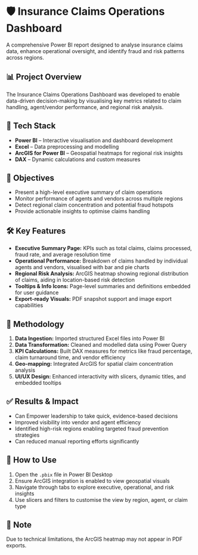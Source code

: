 # 🛡️ Insurance Claims Operations Dashboard

A comprehensive Power BI report designed to analyse insurance claims data, enhance operational oversight, and identify fraud and risk patterns across regions.

## 📊 Project Overview

The Insurance Claims Operations Dashboard was developed to enable data-driven decision-making by visualising key metrics related to claim handling, agent/vendor performance, and regional risk analysis.

## 🧰 Tech Stack

- **Power BI** – Interactive visualisation and dashboard development
- **Excel** – Data preprocessing and modelling
- **ArcGIS for Power BI** – Geospatial heatmaps for regional risk insights
- **DAX** – Dynamic calculations and custom measures

## 🎯 Objectives

- Present a high-level executive summary of claim operations
- Monitor performance of agents and vendors across multiple regions
- Detect regional claim concentration and potential fraud hotspots
- Provide actionable insights to optimise claims handling

## 🛠️ Key Features

- **Executive Summary Page:** KPIs such as total claims, claims processed, fraud rate, and average resolution time
- **Operational Performance:** Breakdown of claims handled by individual agents and vendors, visualised with bar and pie charts
- **Regional Risk Analysis:** ArcGIS heatmap showing regional distribution of claims, aiding in location-based risk detection
- **Tooltips & Info Icons:** Page-level summaries and definitions embedded for user guidance
- **Export-ready Visuals:** PDF snapshot support and image export capabilities

## 🧪 Methodology

1. **Data Ingestion:** Imported structured Excel files into Power BI
2. **Data Transformation:** Cleaned and modelled data using Power Query
3. **KPI Calculations:** Built DAX measures for metrics like fraud percentage, claim turnaround time, and vendor efficiency
4. **Geo-mapping:** Integrated ArcGIS for spatial claim concentration analysis
5. **UI/UX Design:** Enhanced interactivity with slicers, dynamic titles, and embedded tooltips

## ✅ Results & Impact

- Can Empower leadership to take quick, evidence-based decisions
- Improved visibility into vendor and agent efficiency
- Identified high-risk regions enabling targeted fraud prevention strategies
- Can reduced manual reporting efforts significantly


## 🚀 How to Use

1. Open the `.pbix` file in Power BI Desktop
2. Ensure ArcGIS integration is enabled to view geospatial visuals
3. Navigate through tabs to explore executive, operational, and risk insights
4. Use slicers and filters to customise the view by region, agent, or claim type

## 📌 Note

Due to technical limitations, the ArcGIS heatmap may not appear in PDF exports. 

